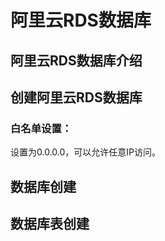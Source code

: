 # 阿里云RDS数据库

## 阿里云RDS数据库介绍

## 创建阿里云RDS数据库

### 白名单设置：

设置为0.0.0.0，可以允许任意IP访问。

## 数据库创建

## 数据库表创建